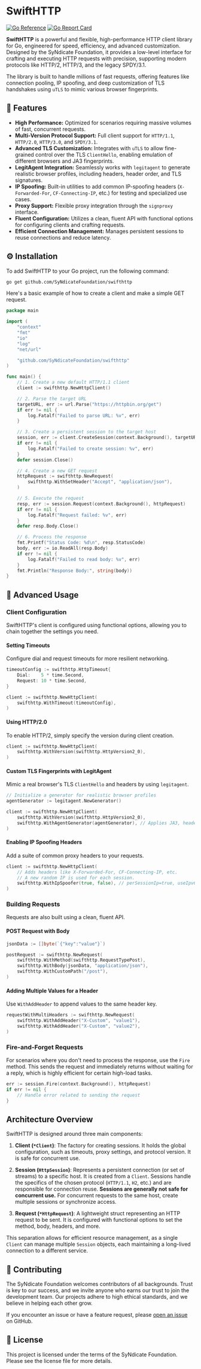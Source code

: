 # SwiftHTTP

[![Go Reference](https://pkg.go.dev/badge/github.com/SyNdicateFoundation/swifthttp.svg)](https://pkg.go.dev/github.com/SyNdicateFoundation/swifthttp)
[![Go Report Card](https://goreportcard.com/badge/github.com/SyNdicateFoundation/swifthttp)](https://goreportcard.com/report/github.com/SyNdicateFoundation/swifthttp)

**SwiftHTTP** is a powerful and flexible, high-performance HTTP client library for Go, engineered for speed, efficiency, and advanced customization. Designed by the SyNdicate Foundation, it provides a low-level interface for crafting and executing HTTP requests with precision, supporting modern protocols like HTTP/2, HTTP/3, and the legacy SPDY/3.1.

The library is built to handle millions of fast requests, offering features like connection pooling, IP spoofing, and deep customization of TLS handshakes using `uTLS` to mimic various browser fingerprints.

## 🚀 Features

-   **High Performance:** Optimized for scenarios requiring massive volumes of fast, concurrent requests.
-   **Multi-Version Protocol Support:** Full client support for `HTTP/1.1`, `HTTP/2.0`, `HTTP/3.0`, and `SPDY/3.1`.
-   **Advanced TLS Customization:** Integrates with `uTLS` to allow fine-grained control over the TLS `ClientHello`, enabling emulation of different browsers and JA3 fingerprints.
-   **LegitAgent Integration:** Seamlessly works with `legitagent` to generate realistic browser profiles, including headers, header order, and TLS signatures.
-   **IP Spoofing:** Built-in utilities to add common IP-spoofing headers (`X-Forwarded-For`, `CF-Connecting-IP`, etc.) for testing and specialized use cases.
-   **Proxy Support:** Flexible proxy integration through the `signproxy` interface.
-   **Fluent Configuration:** Utilizes a clean, fluent API with functional options for configuring clients and crafting requests.
-   **Efficient Connection Management:** Manages persistent sessions to reuse connections and reduce latency.

## ⚙️ Installation

To add SwiftHTTP to your Go project, run the following command:

```sh
go get github.com/SyNdicateFoundation/swifthttp
```

Here's a basic example of how to create a client and make a simple GET request.

```go
package main

import (
	"context"
	"fmt"
	"io"
	"log"
	"net/url"

	"github.com/SyNdicateFoundation/swifthttp"
)

func main() {
	// 1. Create a new default HTTP/1.1 client
	client := swifthttp.NewHttpClient()

	// 2. Parse the target URL
	targetURL, err := url.Parse("https://httpbin.org/get")
	if err != nil {
		log.Fatalf("Failed to parse URL: %v", err)
	}

	// 3. Create a persistent session to the target host
	session, err := client.CreateSession(context.Background(), targetURL)
	if err != nil {
		log.Fatalf("Failed to create session: %v", err)
	}
	defer session.Close()

	// 4. Create a new GET request
	httpRequest := swifthttp.NewRequest(
		swifthttp.WithSetHeader("Accept", "application/json"),
	)

	// 5. Execute the request
	resp, err := session.Request(context.Background(), httpRequest)
	if err != nil {
		log.Fatalf("Request failed: %v", err)
	}
	defer resp.Body.Close()

	// 6. Process the response
	fmt.Printf("Status Code: %d\n", resp.StatusCode)
	body, err := io.ReadAll(resp.Body)
	if err != nil {
		log.Fatalf("Failed to read body: %v", err)
	}
	fmt.Println("Response Body:", string(body))
}
```

## 📖 Advanced Usage

### Client Configuration

SwiftHTTP's client is configured using functional options, allowing you to chain together the settings you need.

#### Setting Timeouts

Configure dial and request timeouts for more resilient networking.

```go
timeoutConfig := swifthttp.HttpTimeout{
    Dial:    5 * time.Second,
    Request: 10 * time.Second,
}

client := swifthttp.NewHttpClient(
    swifthttp.WithTimeout(timeoutConfig),
)
```

#### Using HTTP/2.0

To enable HTTP/2, simply specify the version during client creation.

```go
client := swifthttp.NewHttpClient(
    swifthttp.WithVersion(swifthttp.HttpVersion2_0),
)
```

#### Custom TLS Fingerprints with LegitAgent

Mimic a real browser's TLS `ClientHello` and headers by using `legitagent`.

```go
// Initialize a generator for realistic browser profiles
agentGenerator := legitagent.NewGenerator()

client := swifthttp.NewHttpClient(
    swifthttp.WithVersion(swifthttp.HttpVersion2_0),
    swifthttp.WithAgentGenerator(agentGenerator), // Applies JA3, headers, etc.
)
```

#### Enabling IP Spoofing Headers

Add a suite of common proxy headers to your requests.

```go
client := swifthttp.NewHttpClient(
    // Adds headers like X-Forwarded-For, CF-Connecting-IP, etc.
    // A new random IP is used for each session.
    swifthttp.WithIpSpoofer(true, false), // perSessionIp=true, useIpv6=false
)
```

### Building Requests

Requests are also built using a clean, fluent API.

#### POST Request with Body

```go
jsonData := []byte(`{"key":"value"}`)

postRequest := swifthttp.NewRequest(
    swifthttp.WithMethod(swifthttp.RequestTypePost),
    swifthttp.WithBody(jsonData, "application/json"),
    swifthttp.WithCustomPath("/post"),
)
```

#### Adding Multiple Values for a Header

Use `WithAddHeader` to append values to the same header key.

```go
requestWithMultiHeaders := swifthttp.NewRequest(
    swifthttp.WithAddHeader("X-Custom", "value1"),
    swifthttp.WithAddHeader("X-Custom", "value2"),
)
```

### Fire-and-Forget Requests

For scenarios where you don't need to process the response, use the `Fire` method. This sends the request and immediately returns without waiting for a reply, which is highly efficient for certain high-load tasks.

```go
err := session.Fire(context.Background(), httpRequest)
if err != nil {
    // Handle error related to sending the request
}
```

## Architecture Overview

SwiftHTTP is designed around three main components:

1.  **Client (`*Client`)**: The factory for creating sessions. It holds the global configuration, such as timeouts, proxy settings, and protocol version. It is safe for concurrent use.

2.  **Session (`HttpSession`)**: Represents a persistent connection (or set of streams) to a specific host. It is created from a `Client`. Sessions handle the specifics of the chosen protocol (`HTTP/1.1`, `H2`, etc.) and are responsible for connection reuse. **Sessions are generally not safe for concurrent use.** For concurrent requests to the same host, create multiple sessions or synchronize access.

3.  **Request (`*HttpRequest`)**: A lightweight struct representing an HTTP request to be sent. It is configured with functional options to set the method, body, headers, and more.

This separation allows for efficient resource management, as a single `Client` can manage multiple `Session` objects, each maintaining a long-lived connection to a different service.

## 🤝 Contributing

The SyNdicate Foundation welcomes contributors of all backgrounds. Trust is key to our success, and we invite anyone who earns our trust to join the development team. Our projects adhere to high ethical standards, and we believe in helping each other grow.

If you encounter an issue or have a feature request, please [open an issue](https://github.com/SyNdicateFoundation/swifthttp/issues) on GitHub.

## 📜 License

This project is licensed under the terms of the SyNdicate Foundation. Please see the license file for more details.
